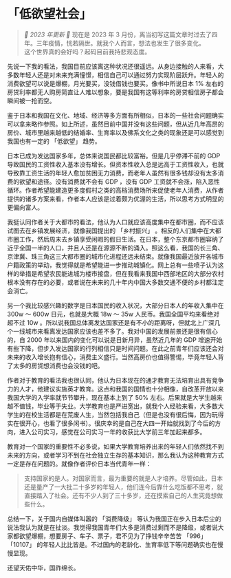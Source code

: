 # 「低欲望社会」

> *🎉 2023 年更新 🎉*  现在是 2023 年 3 月份，离当初写这篇文章时过去了四年。三年疫情，恍若隔世。就我个人而言，想法也发生了很多变化。  
> 这个世界真的会好吗？起码目前我持悲观态度。

先说一下我的看法，我国目前应该离这种状况还很遥远。从身边接触的人来看，大多数年轻人还是对未来充满憧憬，相信自己可以通过努力实现阶层跃升。年轻人的消费欲望可以说是爆棚，月光要买，没钱借钱也要买。像书中所说日本 1% 左右的房贷利率都无人购房简直让人难以想象，要是我国有这等利率的房贷相信房子都会瞬间被一抢而空。  

鉴于日本和我国在文化、地域、经济等多方面有所相似，日本的一些社会问题确实可以拿来略作参照。如上所述，虽然目前中国并没有这些问题，但从近几年高昂的房价、城市里越来越低的结婚率、生育率以及佛系文化之类的现象还是可以感觉到我国也有一定的 「低欲望」 趋势。

日本已成为发达国家多年，总体来说国民都比较富裕。但是几乎停滞不前的 GDP 导致国民的工资性收入基本没有增长。但资本性收入总是远高于工资性收入，也就导致靠工资生活的年轻人愈加贫困无力消费，而老年人虽然有很多钱却没有太多消费的欲望和途径。没有消费就不会有 GDP ，没有 GDP 工资就不会涨，陷入恶性循环。作者希望能建造更多度假村之类的高档消费场所来促使老年人消费，从作者提供的诸多方案来看，作者本人应该是过着颇为优渥的生活，所以思考方式明显的更偏向富人。

我挺认同作者关于大都市的看法，他认为人口就应该高度集中在都市圈，而不应该试图去在乡镇发展经济，就像我国提出的 「乡村振兴」 。相反的人们集中在大都市圈工作，然后周末去乡镇享受闲暇的假日生活。在日本，整个东京都市圈容纳了近乎全国一半的人口，并且人还是在源源不断的涌入。照这么看，我国的长三角、京津冀、珠三角这三大都市圈的城市化进程还远未结束。就像我国最近放开各城市户籍政策的举动，我觉得就是希望能进一步推动城镇化。网上总有一些喷子认为这样的举措是希望农民能进城为楼市接盘，但在我看来我国中西部地区的大部分农村根本没有存在的必要，或者说在未来的几十年内中国大多数交通不便的乡村都注定会消亡。  

另一个我比较感兴趣的数字是日本国民的收入状况，大部分日本人的年收入集中在 300w ～ 600w 日元，也就是大概 18w ～ 35w 人民币。我国全国平均来看绝对超不过 10w 。所以说我国总体离发达国家还是有不小的距离呀，但就北上广深几个一线城市来看离发达国家应该也差不多了。我对中国的发展前景还是很有信心的，自 2000 年以来国内的变化可以说是日新月异，虽然近几年的 GDP 增速开始有些下降，但步入发达国家的行列相信只是时间问题。在此之前青年们应该还会对未来的收入增长抱有信心，消费主义盛行。当然高房价也值得警惕，毕竟年轻人背了太多的房贷想消费也会没钱的吧。

作者对于教育的看法我也很认同，他认为日本现在的通才教育无法培育出具有竞争力的人才，他建议实施英才教育。这点和我国的国情也十分相像，自改革开放以来我国大学的入学率就节节攀升，现在基本上到了 50% 左右。后果就是大学生越来越不值钱，毕业等于失业。大学教育也是严进宽出，就我个人经验来看，大多数大学生的在校生活都是在荒废人生，当然包括我自己（但是也没有很后悔，因为玩得实在很开心，也看了很多闲书）。很庆幸的是自己在大四一开始就找到了今后的方向，进入公司实习，感觉在公司实习一年的收获比大学前三年加起来都多。

教育对一个国家的重要性不必多说，如果大学教育培养出来的年轻人们依然找不到未来的方向，或者学习不到在社会独立生存的基本知识，那么我认为这种教育方式一定是存在问题的。就像作者评价日本当代青年一样： 
>支持国家的是人。对国家而言，最为重要的就是人才培养。尽管如此，日本还是量产了一大批二十多岁的年轻人，他们连今后靠什么吃饭都不思考，就直接踏入了社会。还有不少人到了三十多岁，还在摸索自己的人生究竟想做些什么。

总结一下，关于国内自媒体叫嚣的 「消费降级」 等认为我国正在步入日本后尘的说法我认为就是在扯淡。我觉得我国青年们大多是消费过剩而不是降级，或者说大家都欲望爆棚，想要房子、车子、票子，君不见为了挣钱辛辛苦苦 「996」 「10107」 的年轻人比比皆是。不过国内的老龄化、生育率低下等问题确实也在慢慢显现。  

还望天佑中华，国祚绵长。